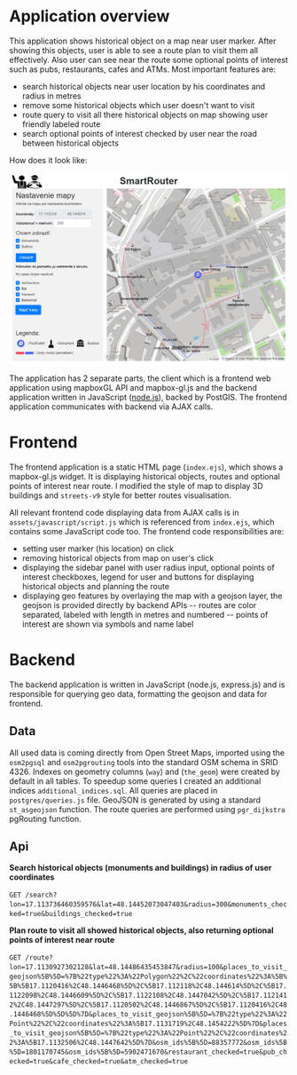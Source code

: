# Application overview

This application shows historical object on a map near user marker. After showing this objects, user is able to see a route plan to visit them all effectively. Also user can see near the route some optional points of interest such as pubs, restaurants, cafes and ATMs. Most important features are:
- search historical objects near user location by his coordinates and radius in metres
- remove some historical objects which user doesn't want to visit
- route query to visit all there historical objects on map showing user friendly labeled route
- search optional points of interest checked by user near the road between historical objects

How does it look like:

![SmartRouter](app_screenshot.png)

The application has 2 separate parts, the client which is a frontend web application using mapboxGL API and mapbox-gl.js and the backend application written in JavaScript ([node.js](https://nodejs.org/en/)), backed by PostGIS. The frontend application communicates with backend via AJAX calls.

# Frontend

The frontend application is a static HTML page (`index.ejs`), which shows a mapbox-gl.js widget. It is displaying historical objects, routes and optional points of interest near route. I modified the style of map to display 3D buildings and `streets-v9` style for better routes visualisation.

All relevant frontend code displaying data from AJAX calls is in `assets/javascript/script.js` which is referenced from `index.ejs`, which contains some JavaScript code too. The frontend code responsibilities are:
- setting user marker (his location) on click
- removing historical objects from map on user's click
- displaying the sidebar panel with user radius input, optional points of interest checkboxes, legend for user and buttons for displaying historical objects and planning the route
- displaying geo features by overlaying the map with a geojson layer, the geojson is provided directly by backend APIs
-- routes are color separated, labeled with length in metres and numbered
-- points of interest are shown via symbols and name label

# Backend

The backend application is written in JavaScript (node.js, express.js) and is responsible for querying geo data, formatting the geojson and data for frontend.

## Data

All used data is coming directly from Open Street Maps, imported using the `osm2pgsql` and `osm2pgrouting` tools into the standard OSM schema in SRID 4326. Indexes on geometry columns (`way`) and (`the_geom`) were created by default in all tables. To speedup some queries I created an additional indices `additional_indices.sql`. All queries are placed in `postgres/queries.js` file. GeoJSON is generated by using a standard `st_asgeojson` function. The route queries are performed using `pgr_dijkstra` pgRouting function.

## Api

**Search historical objects (monuments and buildings) in radius of user coordinates**

`GET /search?lon=17.113736460359576&lat=48.14452073047403&radius=300&monuments_checked=true&buildings_checked=true`

**Plan route to visit all showed historical objects, also returning optional points of interest near route**

`GET /route?lon=17.1130927302128&lat=48.14486435453847&radius=100&places_to_visit_geojson%5B%5D=%7B%22type%22%3A%22Polygon%22%2C%22coordinates%22%3A%5B%5B%5B17.1120416%2C48.1446468%5D%2C%5B17.112118%2C48.144614%5D%2C%5B17.1122098%2C48.1446609%5D%2C%5B17.1122108%2C48.1447042%5D%2C%5B17.1121412%2C48.1447297%5D%2C%5B17.1120502%2C48.1446867%5D%2C%5B17.1120416%2C48.1446468%5D%5D%5D%7D&places_to_visit_geojson%5B%5D=%7B%22type%22%3A%22Point%22%2C%22coordinates%22%3A%5B17.1131719%2C48.1454222%5D%7D&places_to_visit_geojson%5B%5D=%7B%22type%22%3A%22Point%22%2C%22coordinates%22%3A%5B17.1132506%2C48.1447642%5D%7D&osm_ids%5B%5D=88357772&osm_ids%5B%5D=1801170745&osm_ids%5B%5D=5902471670&restaurant_checked=true&pub_checked=true&cafe_checked=true&atm_checked=true`

